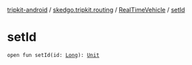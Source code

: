 [tripkit-android](../../index.md) / [skedgo.tripkit.routing](../index.md) / [RealTimeVehicle](index.md) / [setId](./set-id.md)

# setId

`open fun setId(id: `[`Long`](https://kotlinlang.org/api/latest/jvm/stdlib/kotlin/-long/index.html)`): `[`Unit`](https://kotlinlang.org/api/latest/jvm/stdlib/kotlin/-unit/index.html)